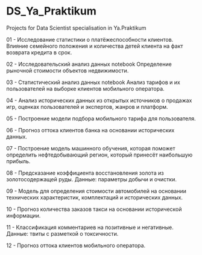 # DS_Ya_Praktikum
Projects for Data Scientist specialisation in Ya.Praktikum

01 - Исследование статистики о платёжеспособности клиентов. Влияние семейного положения и количества детей клиента на факт возврата кредита в срок.

02 - Исследовательский анализ данных	notebook	Определение рыночной стоимости объектов недвижимости.

03 - Статистический анализ данных	notebook	Анализ тарифов и их пользователей на выборке клиентов мобильного оператора.

04 - Анализ исторических данных из открытых источников о продажах игр, оценках пользователей и экспертов, жанров и платформ.

05 - Построение модели подбора мобильного тарифа для пользователя.

06 - Прогноз оттока клиентов банка на основании исторических данных.

07 - Построение модель машинного обучения, которая поможет определить нефтедобывающий регион, который принесёт наибольшую прибыль.

08 - Предсказание коэффициента восстановления золота из золотосодержащей руды. Данные: параметры добычи и очистки.

09 - Модель для определения стоимости автомобилей на основании технических характеристик, комплектаций и исторических данных.

10 - Прогноз количества заказов такси на основании исторической информации.

11 - Классификация комментариев на позитивные и негативные. Данные: твиты с разметкой о токсичности.

12 - Прогноз оттока клиентов мобильного оператора.
